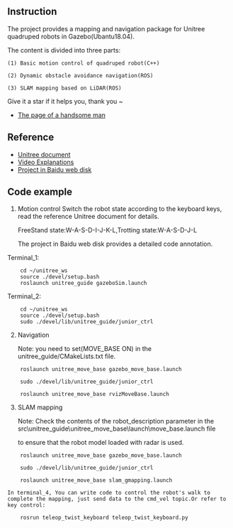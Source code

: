## Instruction
The project provides a mapping and navigation package for Unitree quadruped robots in Gazebo(Ubantu18.04).

The content is divided into three parts: 

    (1) Basic motion control of quadruped robot(C++)

    (2) Dynamic obstacle avoidance navigation(ROS)

    (3) SLAM mapping based on LiDAR(ROS)

    
Give it a star if it helps you, thank you ~
- [The page of a handsome man ](https://space.bilibili.com/485363351?spm_id_from=333.788.0.0)

## Reference 
- [Unitree document](https://support.unitree.com/home/zh/Algorithm_Practice/about_unitreeguide)
- [Video Explanations](https://www.bilibili.com/video/BV1EZ421T7Eo/?spm_id_from=333.999.list.card_archive.click&vd_source=63cd8055657905c0ac8a9388d7a972ed)
- [Project in Baidu web disk](https://pan.baidu.com/s/1RsSyCLD6KC6fJqOELFD-KQ?pwd=1234)

## Code example
1. Motion control
    Switch the robot state according to the keyboard keys, read the reference Unitree document for details.
   
    FreeStand state:W-A-S-D-I-J-K-L,Trotting state:W-A-S-D-J-L
   
    The project in Baidu web disk provides a detailed code annotation.
   
Terminal_1:
```
    cd ~/unitree_ws
    source ./devel/setup.bash
    roslaunch unitree_guide gazeboSim.launch
```
Terminal_2:
```
    cd ~/unitree_ws
    source ./devel/setup.bash
    sudo ./devel/lib/unitree_guide/junior_ctrl
```

2. Navigation

    Note: you need to set(MOVE_BASE ON) in the unitree_guide/CMakeLists.txt file.
```
    roslaunch unitree_move_base gazebo_move_base.launch
```
```
    sudo ./devel/lib/unitree_guide/junior_ctrl
```
```
    roslaunch unitree_move_base rvizMoveBase.launch
```

3. SLAM mapping

    Note: Check the contents of the robot_description parameter in the src\unitree_guide\unitree_move_base\launch\move_base.launch file

   to ensure that the robot model loaded with radar is used.
```
    roslaunch unitree_move_base gazebo_move_base.launch
```
```
    sudo ./devel/lib/unitree_guide/junior_ctrl
```
```
    roslaunch unitree_move_base slam_gmapping.launch
```
    In terminal_4, You can write code to control the robot's walk to complete the mapping, just send data to the cmd_vel topic.Or refer to key control:
```
    rosrun teleop_twist_keyboard teleop_twist_keyboard.py
```

